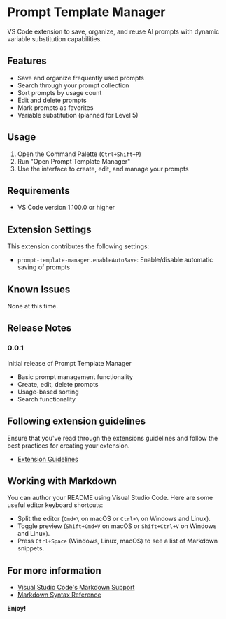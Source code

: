 # Prompt Template Manager

VS Code extension to save, organize, and reuse AI prompts with dynamic variable substitution capabilities.

## Features

- Save and organize frequently used prompts
- Search through your prompt collection
- Sort prompts by usage count
- Edit and delete prompts
- Mark prompts as favorites
- Variable substitution (planned for Level 5)

## Usage

1. Open the Command Palette (`Ctrl+Shift+P`)
2. Run "Open Prompt Template Manager"
3. Use the interface to create, edit, and manage your prompts

## Requirements

- VS Code version 1.100.0 or higher

## Extension Settings

This extension contributes the following settings:

- `prompt-template-manager.enableAutoSave`: Enable/disable automatic saving of prompts

## Known Issues

None at this time.

## Release Notes

### 0.0.1

Initial release of Prompt Template Manager

- Basic prompt management functionality
- Create, edit, delete prompts
- Usage-based sorting
- Search functionality

## Following extension guidelines

Ensure that you've read through the extensions guidelines and follow the best practices for creating your extension.

- [Extension Guidelines](https://code.visualstudio.com/api/references/extension-guidelines)

## Working with Markdown

You can author your README using Visual Studio Code. Here are some useful editor keyboard shortcuts:

- Split the editor (`Cmd+\` on macOS or `Ctrl+\` on Windows and Linux).
- Toggle preview (`Shift+Cmd+V` on macOS or `Shift+Ctrl+V` on Windows and Linux).
- Press `Ctrl+Space` (Windows, Linux, macOS) to see a list of Markdown snippets.

## For more information

- [Visual Studio Code's Markdown Support](http://code.visualstudio.com/docs/languages/markdown)
- [Markdown Syntax Reference](https://help.github.com/articles/markdown-basics/)

**Enjoy!**
